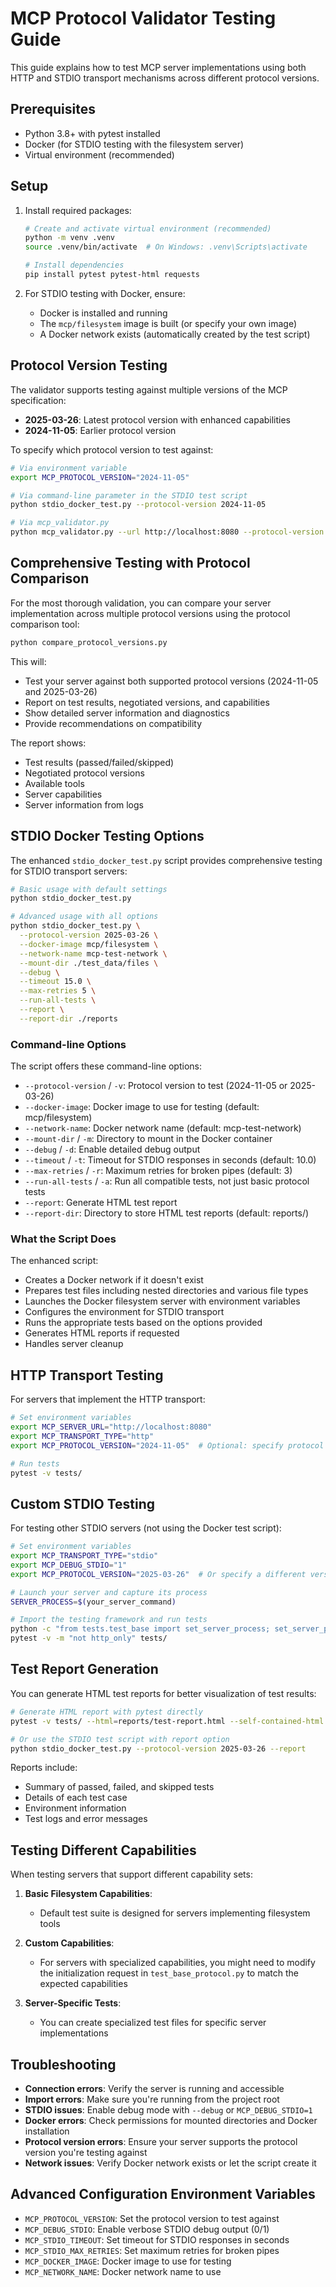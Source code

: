 # MCP Protocol Validator Testing Guide

This guide explains how to test MCP server implementations using both HTTP and STDIO transport mechanisms across different protocol versions.

## Prerequisites

- Python 3.8+ with pytest installed
- Docker (for STDIO testing with the filesystem server)
- Virtual environment (recommended)

## Setup

1. Install required packages:
   ```bash
   # Create and activate virtual environment (recommended)
   python -m venv .venv
   source .venv/bin/activate  # On Windows: .venv\Scripts\activate
   
   # Install dependencies
   pip install pytest pytest-html requests
   ```

2. For STDIO testing with Docker, ensure:
   - Docker is installed and running
   - The `mcp/filesystem` image is built (or specify your own image)
   - A Docker network exists (automatically created by the test script)

## Protocol Version Testing

The validator supports testing against multiple versions of the MCP specification:

- **2025-03-26**: Latest protocol version with enhanced capabilities
- **2024-11-05**: Earlier protocol version

To specify which protocol version to test against:

```bash
# Via environment variable
export MCP_PROTOCOL_VERSION="2024-11-05"

# Via command-line parameter in the STDIO test script
python stdio_docker_test.py --protocol-version 2024-11-05

# Via mcp_validator.py
python mcp_validator.py --url http://localhost:8080 --protocol-version 2024-11-05
```

## Comprehensive Testing with Protocol Comparison

For the most thorough validation, you can compare your server implementation across multiple protocol versions using the protocol comparison tool:

```bash
python compare_protocol_versions.py
```

This will:
- Test your server against both supported protocol versions (2024-11-05 and 2025-03-26)
- Report on test results, negotiated versions, and capabilities
- Show detailed server information and diagnostics
- Provide recommendations on compatibility

The report shows:
- Test results (passed/failed/skipped)
- Negotiated protocol versions
- Available tools
- Server capabilities
- Server information from logs

## STDIO Docker Testing Options

The enhanced `stdio_docker_test.py` script provides comprehensive testing for STDIO transport servers:

```bash
# Basic usage with default settings
python stdio_docker_test.py

# Advanced usage with all options
python stdio_docker_test.py \
  --protocol-version 2025-03-26 \
  --docker-image mcp/filesystem \
  --network-name mcp-test-network \
  --mount-dir ./test_data/files \
  --debug \
  --timeout 15.0 \
  --max-retries 5 \
  --run-all-tests \
  --report \
  --report-dir ./reports
```

### Command-line Options

The script offers these command-line options:
- `--protocol-version` / `-v`: Protocol version to test (2024-11-05 or 2025-03-26)
- `--docker-image`: Docker image to use for testing (default: mcp/filesystem)
- `--network-name`: Docker network name (default: mcp-test-network)
- `--mount-dir` / `-m`: Directory to mount in the Docker container
- `--debug` / `-d`: Enable detailed debug output
- `--timeout` / `-t`: Timeout for STDIO responses in seconds (default: 10.0)
- `--max-retries` / `-r`: Maximum retries for broken pipes (default: 3)
- `--run-all-tests` / `-a`: Run all compatible tests, not just basic protocol tests
- `--report`: Generate HTML test report
- `--report-dir`: Directory to store HTML test reports (default: reports/)

### What the Script Does

The enhanced script:
- Creates a Docker network if it doesn't exist
- Prepares test files including nested directories and various file types
- Launches the Docker filesystem server with environment variables
- Configures the environment for STDIO transport
- Runs the appropriate tests based on the options provided
- Generates HTML reports if requested
- Handles server cleanup

## HTTP Transport Testing

For servers that implement the HTTP transport:

```bash
# Set environment variables
export MCP_SERVER_URL="http://localhost:8080"
export MCP_TRANSPORT_TYPE="http"
export MCP_PROTOCOL_VERSION="2024-11-05"  # Optional: specify protocol version

# Run tests
pytest -v tests/
```

## Custom STDIO Testing

For testing other STDIO servers (not using the Docker test script):

```bash
# Set environment variables
export MCP_TRANSPORT_TYPE="stdio"
export MCP_DEBUG_STDIO="1"
export MCP_PROTOCOL_VERSION="2025-03-26"  # Or specify a different version

# Launch your server and capture its process
SERVER_PROCESS=$(your_server_command)

# Import the testing framework and run tests
python -c "from tests.test_base import set_server_process; set_server_process($SERVER_PROCESS)"
pytest -v -m "not http_only" tests/
```

## Test Report Generation

You can generate HTML test reports for better visualization of test results:

```bash
# Generate HTML report with pytest directly
pytest -v tests/ --html=reports/test-report.html --self-contained-html

# Or use the STDIO test script with report option
python stdio_docker_test.py --protocol-version 2025-03-26 --report
```

Reports include:
- Summary of passed, failed, and skipped tests
- Details of each test case
- Environment information
- Test logs and error messages

## Testing Different Capabilities

When testing servers that support different capability sets:

1. **Basic Filesystem Capabilities**:
   - Default test suite is designed for servers implementing filesystem tools

2. **Custom Capabilities**:
   - For servers with specialized capabilities, you might need to modify the initialization request in `test_base_protocol.py` to match the expected capabilities

3. **Server-Specific Tests**:
   - You can create specialized test files for specific server implementations

## Troubleshooting

- **Connection errors**: Verify the server is running and accessible
- **Import errors**: Make sure you're running from the project root
- **STDIO issues**: Enable debug mode with `--debug` or `MCP_DEBUG_STDIO=1`  
- **Docker errors**: Check permissions for mounted directories and Docker installation
- **Protocol version errors**: Ensure your server supports the protocol version you're testing against
- **Network issues**: Verify Docker network exists or let the script create it

## Advanced Configuration Environment Variables

- `MCP_PROTOCOL_VERSION`: Set the protocol version to test against
- `MCP_DEBUG_STDIO`: Enable verbose STDIO debug output (0/1)
- `MCP_STDIO_TIMEOUT`: Set timeout for STDIO responses in seconds
- `MCP_STDIO_MAX_RETRIES`: Set maximum retries for broken pipes
- `MCP_DOCKER_IMAGE`: Docker image to use for testing
- `MCP_NETWORK_NAME`: Docker network name to use 